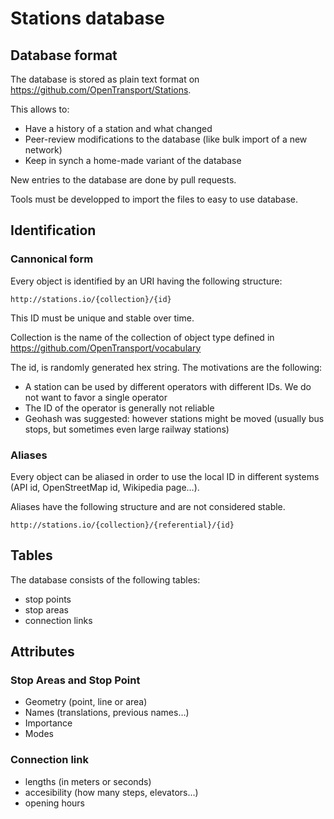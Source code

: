 # Stations database

## Database format

The database is stored as plain text format on https://github.com/OpenTransport/Stations.

This allows to:

* Have a history of a station and what changed
* Peer-review modifications to the database (like bulk import of a new network)
* Keep in synch a home-made variant of the database

New entries to the database are done by pull requests.

Tools must be developped to import the files to easy to use database.

## Identification

### Cannonical form

Every object is identified by an URI having the following structure:

    http://stations.io/{collection}/{id}

This ID must be unique and stable over time.

Collection is the name of the collection of object type defined in https://github.com/OpenTransport/vocabulary

The id, is randomly generated hex string. The motivations are the following:

* A station can be used by different operators with different IDs. We do not want to favor a single operator
* The ID of the operator is generally not reliable
* Geohash was suggested: however stations might be moved (usually bus stops, but sometimes even large railway stations)

### Aliases

Every object can be aliased in order to use the local ID in different systems (API id, OpenStreetMap id, Wikipedia page…).

Aliases have the following structure and are not considered stable.

    http://stations.io/{collection}/{referential}/{id}


## Tables

The database consists of the following tables:

* stop points
* stop areas
* connection links

## Attributes

### Stop Areas and Stop Point

* Geometry (point, line or area)
* Names (translations, previous names…)
* Importance
* Modes


### Connection link

* lengths (in meters or seconds)
* accesibility (how many steps, elevators…)
* opening hours
